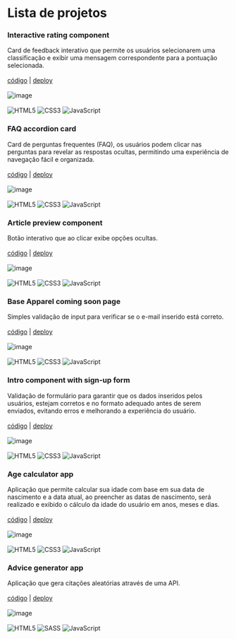 # Lista de projetos
### Interactive rating component

Card de feedback interativo que permite os usuários selecionarem uma classificação e exibir uma mensagem correspondente para a pontuação selecionada.
<br>
<br>
<a href="https://github.com/henriqueduardo/frontend-mentor/tree/main/componente-interativo" target="_blank">código</a> | <a href="https://frontend-mentor-d2qs.vercel.app/" target="_blank">deploy</a>
<br>
<br>
![image](https://res.cloudinary.com/dz209s6jk/image/upload/f_auto,q_auto,w_700/Challenges/dm3s8oqtz0mwcaygqjhy.jpg)
<br>
<br>
![HTML5](https://img.shields.io/badge/html5-%23E34F26.svg?style=for-the-badge&logo=html5&logoColor=white)
![CSS3](https://img.shields.io/badge/css3-%231572B6.svg?style=for-the-badge&logo=css3&logoColor=white)
![JavaScript](https://img.shields.io/badge/javascript-%23323330.svg?style=for-the-badge&logo=javascript&logoColor=%23F7DF1E)

### FAQ accordion card

Card de perguntas frequentes (FAQ), os usuários podem clicar nas perguntas para revelar as respostas ocultas, permitindo uma experiência de navegação fácil e organizada.
<br>
<br>
<a href="https://github.com/henriqueduardo/frontend-mentor/tree/main/card-accordion" target="_blank">código</a> | <a href="https://frontend-mentor-d52n.vercel.app/" target="_blank">deploy</a>
<br>
<br>
![image](https://res.cloudinary.com/dz209s6jk/image/upload/f_auto,q_auto,w_700/Challenges/y4zn9ukalew5zbnodrjs.jpg)
<br>
<br>
![HTML5](https://img.shields.io/badge/html5-%23E34F26.svg?style=for-the-badge&logo=html5&logoColor=white)
![CSS3](https://img.shields.io/badge/css3-%231572B6.svg?style=for-the-badge&logo=css3&logoColor=white)
![JavaScript](https://img.shields.io/badge/javascript-%23323330.svg?style=for-the-badge&logo=javascript&logoColor=%23F7DF1E)

### Article preview component

Botão interativo que ao clicar exibe opções ocultas.
<br>
<br>
<a href="https://github.com/henriqueduardo/frontend-mentor/tree/main/componente-artigo-preview" target="_blank">código</a> | <a href="https://componente-preview.vercel.app/" target="_blank">deploy</a>
<br>
<br>
![image](https://res.cloudinary.com/dz209s6jk/image/upload/f_auto,q_auto,w_700/Challenges/xqhq3ggsxbtkv4o3av6j.jpg)
<br>
<br>
![HTML5](https://img.shields.io/badge/html5-%23E34F26.svg?style=for-the-badge&logo=html5&logoColor=white)
![CSS3](https://img.shields.io/badge/css3-%231572B6.svg?style=for-the-badge&logo=css3&logoColor=white)
![JavaScript](https://img.shields.io/badge/javascript-%23323330.svg?style=for-the-badge&logo=javascript&logoColor=%23F7DF1E)

### Base Apparel coming soon page

Simples validação de input para verificar se o e-mail inserido está correto.
<br>
<br>
<a href="https://github.com/henriqueduardo/frontend-mentor/tree/main/base-apparel-input" target="_blank">código</a> | <a href="https://base-apparel-livid.vercel.app/" target="_blank">deploy</a>
<br>
<br>
![image](https://res.cloudinary.com/dz209s6jk/image/upload/f_auto,q_auto,w_700/Challenges/oxwdbpj64r1au0gp1frc.jpg)
<br>
<br>
![HTML5](https://img.shields.io/badge/html5-%23E34F26.svg?style=for-the-badge&logo=html5&logoColor=white)
![CSS3](https://img.shields.io/badge/css3-%231572B6.svg?style=for-the-badge&logo=css3&logoColor=white)
![JavaScript](https://img.shields.io/badge/javascript-%23323330.svg?style=for-the-badge&logo=javascript&logoColor=%23F7DF1E)

### Intro component with sign-up form

Validação de formulário para garantir que os dados inseridos pelos usuários, estejam corretos e no formato adequado antes de serem enviados, evitando erros e melhorando a experiência do usuário.
<br>
<br>
<a href="https://github.com/henriqueduardo/frontend-mentor/tree/main/signup-form" target="_blank">código</a> | <a href="https://signup-form-eight-theta.vercel.app/" target="_blank">deploy</a>
<br>
<br>
![image](https://res.cloudinary.com/dz209s6jk/image/upload/f_auto,q_auto,w_700/Challenges/mnmpkjsbvur3xvrydf66.jpg)
<br>
<br>
![HTML5](https://img.shields.io/badge/html5-%23E34F26.svg?style=for-the-badge&logo=html5&logoColor=white)
![CSS3](https://img.shields.io/badge/css3-%231572B6.svg?style=for-the-badge&logo=css3&logoColor=white)
![JavaScript](https://img.shields.io/badge/javascript-%23323330.svg?style=for-the-badge&logo=javascript&logoColor=%23F7DF1E)

### Age calculator app

Aplicação que permite calcular sua idade com base em sua data de nascimento e a data atual, ao preencher as datas de nascimento, será realizado e exibido o cálculo da idade do usuário em anos, meses e dias.
<br>
<br>
<a href="https://github.com/henriqueduardo/frontend-mentor/tree/main/age-calculator" target="_blank">código</a> | <a href="https://age-calculator-rho-peach.vercel.app/" target="_blank">deploy</a>
<br>
<br>
![image](https://res.cloudinary.com/dz209s6jk/image/upload/f_auto,q_auto,w_700/Challenges/jmzygkuazktqtg2akkkx.jpg)
<br>
<br>
![HTML5](https://img.shields.io/badge/html5-%23E34F26.svg?style=for-the-badge&logo=html5&logoColor=white)
![CSS3](https://img.shields.io/badge/css3-%231572B6.svg?style=for-the-badge&logo=css3&logoColor=white)
![JavaScript](https://img.shields.io/badge/javascript-%23323330.svg?style=for-the-badge&logo=javascript&logoColor=%23F7DF1E)

### Advice generator app

Aplicação que gera citações aleatórias através de uma API.
<br>
<br>
<a href="https://github.com/henriqueduardo/frontend-mentor/tree/main/advice-generator-api" target="_blank">código</a> | <a href="https://random-quote-phi-ashen.vercel.app/" target="_blank">deploy</a>
<br>
<br>
![image](https://res.cloudinary.com/dz209s6jk/image/upload/f_auto,q_auto,w_700/Challenges/l0nkljeqewyxuw0vedhd.jpg)
<br>
<br>
![HTML5](https://img.shields.io/badge/html5-%23E34F26.svg?style=for-the-badge&logo=html5&logoColor=white)
![SASS](https://img.shields.io/badge/sass-C04C80.svg?style=for-the-badge&logo=sass&logoColor=white)
![JavaScript](https://img.shields.io/badge/javascript-%23323330.svg?style=for-the-badge&logo=javascript&logoColor=%23F7DF1E)

